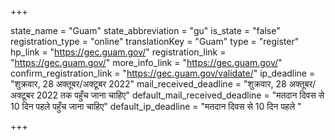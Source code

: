 +++

state_name = "Guam"
state_abbreviation = "gu"
is_state = "false"
registration_type = "online"
translationKey = "Guam"
type = "register"
hp_link = "https://gec.guam.gov/"
registration_link = "https://gec.guam.gov/"
more_info_link = "https://gec.guam.gov/"
confirm_registration_link = "https://gec.guam.gov/validate/"
ip_deadline = "शुक्रवार, 28 अक्तूबर/अक्टूबर 2022"
mail_received_deadline = "शुक्रवार, 28 अक्तूबर/अक्टूबर 2022 तक पहुँच जाना चाहिए"
default_mail_received_deadline = "मतदान दिवस से 10 दिन पहले पहुँच जाना चाहिए"
default_ip_deadline = "मतदान दिवस से 10 दिन पहले "

+++